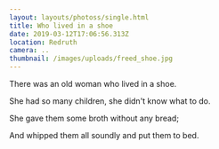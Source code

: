 ```yaml
---
layout: layouts/photoss/single.html
title: Who lived in a shoe
date: 2019-03-12T17:06:56.313Z
location: Redruth
camera: ..
thumbnail: /images/uploads/freed_shoe.jpg
---
```

There was an old woman who lived in a shoe.

She had so many children, she didn't know what to do.

She gave them some broth without any bread;

And whipped them all soundly and put them to bed.
